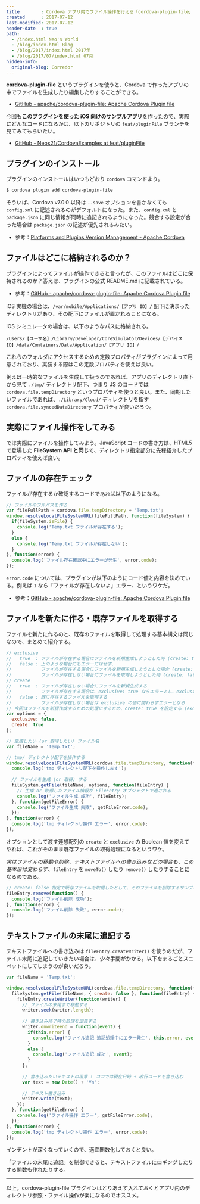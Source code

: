```yaml
---
title        : Cordova アプリ内でファイル操作を行える「cordova-plugin-file」
created      : 2017-07-12
last-modified: 2017-07-12
header-date  : true
path:
  - /index.html Neo's World
  - /blog/index.html Blog
  - /blog/2017/index.html 2017年
  - /blog/2017/07/index.html 07月
hidden-info:
  original-blog: Corredor
---
```


**cordova-plugin-file** というプラグインを使うと、Cordova で作ったアプリの中でファイルを生成したり編集したりすることができる。

- [GitHub - apache/cordova-plugin-file: Apache Cordova Plugin file](https://github.com/apache/cordova-plugin-file)

今回も**このプラグインを使った iOS 向けのサンプルアプリ**を作ったので、実際にどんなコードになるかは、以下のリポジトリの `feat/pluginFile` ブランチを見てみてもらいたい。

- [GitHub - Neos21/CordovaExamples at feat/pluginFile](https://github.com/Neos21/example-cordova/tree/feat/pluginFile)

## プラグインのインストール

プラグインのインストールはいつもどおり `cordova` コマンドより。

```bash
$ cordova plugin add cordova-plugin-file
```

そういば、Cordova v7.0.0 以降は `--save` オプションを書かなくても `config.xml` に記述されるのがデフォルトになった。また、`config.xml` と `package.json` に同じ情報が同時に追記されるようになった。競合する設定が合った場合は `package.json` の記述が優先されるみたい。

- 参考：[Platforms and Plugins Version Management - Apache Cordova](http://cordova.apache.org/docs/en/7.x/platform_plugin_versioning_ref/index.html)

## ファイルはどこに格納されるのか？

プラグインによってファイルが操作できると言ったが、このファイルはどこに保持されるのか？答えは、プラグインの公式 README.md に記載されている。

- 参考：[GitHub - apache/cordova-plugin-file: Apache Cordova Plugin file](https://github.com/apache/cordova-plugin-file#file-system-layouts)

iOS 実機の場合は、`/var/mobile/Applications/【アプリ ID】/` 配下に決まったディレクトリがあり、その配下にファイルが置かれることになる。

iOS シミュレータの場合は、以下のようなパスに格納される。

```
/Users/【ユーザ名】/Library/Developer/CoreSimulator/Devices/【デバイス ID】/data/Containers/Data/Application/【アプリ ID】/
```

これらのフォルダにアクセスするための定数プロパティがプラグインによって用意されており、実装する際はこの定数プロパティを使えば良い。

例えば一時的なファイルを生成して扱うのであれば、アプリのディレクトリ直下から見て `./tmp/` ディレクトリ配下、つまり JS のコードでは `cordova.file.tempDirectory` というプロパティを使うと良い。また、同期したいファイルであれば、`./Library/Cloud/` ディレクトリを指す `cordova.file.syncedDataDirectory` プロパティが良いだろう。

## 実際にファイル操作をしてみる

では実際にファイルを操作してみよう。JavaScript コードの書き方は、HTML5 で登場した **FileSystem API と同じ**で、ディレクトリ指定部分に先程紹介したプロパティを使えば良い。

## ファイルの存在チェック

ファイルが存在するか確認するコードであれば以下のようになる。

```javascript
// ファイルのフルパスを作る
var fileFullPath = cordova.file.tempDirectory + 'Temp.txt';
window.resolveLocalFileSystemURL(fileFullPath, function(fileSystem) {
  if(fileSystem.isFile) {
    console.log('Temp.txt ファイルが存在する');
  }
  else {
    console.log('Temp.txt ファイルが存在しない');
  }
}, function(error) {
  console.log('ファイル存在確認中にエラーが発生', error.code);
});
```

`error.code` については、プラグインが以下のようにコード値と内容を決めている。例えば `1` なら「ファイルが存在しないよ」エラー、というワケだ。

- 参考：[GitHub - apache/cordova-plugin-file: Apache Cordova Plugin file](https://github.com/apache/cordova-plugin-file#list-of-error-codes-and-meanings)

## ファイルを新たに作る・既存ファイルを取得する

ファイルを新たに作るのと、既存のファイルを取得して処理する基本構文は同じなので、まとめて紹介する。

```javascript
// exclusive
//   true  : ファイルが存在する場合にファイルを新規生成しようとした時 (create: true) に、エラー扱いにしてエラー処理の関数を呼び出す
//   false : 上のような場合にもエラーにはせず、
//           ファイルが存在する場合にファイルを新規生成しようとした場合 (create: true) は既存ファイルの取得処理として扱う
//           ファイルが存在しない場合にファイルを取得しようとした時 (create: false) は、exclusive の値に関わらずエラーとなる
// create
//   true  : ファイルが存在しない場合にファイルを新規生成する
//           ファイルが存在する場合は、exclusive: true ならエラーとし、exclusive: false ならファイル取得処理 (create :false と同じ) として扱う
//   false : 既に存在するファイルを取得する
//           ファイルが存在しない場合は exclusive の値に関わらずエラーとなる
// 今回はファイルを新規作成するための処理にするため、create: true を設定する (exclusive: false なのでファイルが存在した場合もエラーにはしない)
var options = {
  exclusive: false,
  create: true
};

// 生成したい (or 取得したい) ファイル名
var fileName = 'Temp.txt';

// tmp/ ディレクトリ配下を操作する
window.resolveLocalFileSystemURL(cordova.file.tempDirectory, function(fileSystem) {
  console.log('tmp ディレクトリ配下を操作します');
  
  // ファイルを生成 (or 取得) する
  fileSystem.getFile(fileName, options, function(fileEntry) {
    // 生成 or 取得したファイル情報が FileEntry オブジェクトで返される
    console.log('ファイル生成 成功', fileEntry);
  }, function(getFileError) {
    console.log('ファイル生成 失敗', getFileError.code);
  });
}, function(error) {
  console.log('tmp ディレクトリ操作 エラー', error.code);
});
```

オプションとして渡す連想配列の `create` と `exclusive` の Boolean 値を変えてやれば、これがそのまま既存ファイルの取得処理になるというワケ。

*実はファイルの移動や削除、テキストファイルへの書き込みなどの場合も、この基本形は変わらず*、`fileEntry` を `moveTo()` したり `remove()` したりすることになるのである。

```javascript
// create: false 指定で既存ファイルを取得したとして、そのファイルを削除するサンプル
fileEntry.remove(function() {
  console.log('ファイル削除 成功');
}, function(error) {
  console.log('ファイル削除 失敗', error.code);
});
```

## テキストファイルの末尾に追記する

テキストファイルへの書き込みは `fileEntry.createWriter()` を使うのだが、ファイル末尾に追記していきたい場合は、少々手間がかかる。以下をまるごとスニペットにしてしまうのが良いだろう。

```javascript
var fileName = 'Temp.txt';

window.resolveLocalFileSystemURL(cordova.file.tempDirectory, function(fileSystem) {
  fileSystem.getFile(fileName, { create: false }, function(fileEntry) {
    fileEntry.createWriter(function(writer) {
      // ファイルの末尾まで移動する
      writer.seek(writer.length);
      
      // 書き込み終了時の処理を定義する
      writer.onwriteend = function(event) {
        if(this.error) {
          console.log('ファイル追記 追記処理中にエラー発生', this.error, event);
        }
        else {
          console.log('ファイル追記 成功', event);
        }
      };
      
      // 書き込みたいテキストの用意 : ココでは現在日時 + 改行コードを書き込む
      var text = new Date() + '¥n';
      
      // テキスト書き込み
      writer.write(text);
    });
  }, function(getFileError) {
    console.log('ファイル操作 エラー', getFileError.code);
  });
}, function(error) {
  console.log('tmp ディレクトリ操作 エラー', error.code);
});
```

インデントが深くなっていくので、適宜関数化しておくと良い。

「ファイルの末尾に追記」を制御できると、テキストファイルにロギングしたりする関数も作れたりする。

---

以上。cordova-plugin-file プラグインはとりあえず入れておくとアプリ内のディレクトリ参照・ファイル操作が楽になるのでオススメ。
